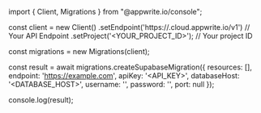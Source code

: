 import { Client, Migrations } from "@appwrite.io/console";

const client = new Client()
    .setEndpoint('https://<REGION>.cloud.appwrite.io/v1') // Your API Endpoint
    .setProject('<YOUR_PROJECT_ID>'); // Your project ID

const migrations = new Migrations(client);

const result = await migrations.createSupabaseMigration({
    resources: [],
    endpoint: 'https://example.com',
    apiKey: '<API_KEY>',
    databaseHost: '<DATABASE_HOST>',
    username: '<USERNAME>',
    password: '<PASSWORD>',
    port: null
});

console.log(result);
